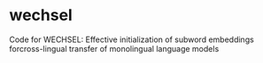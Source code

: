 # wechsel
Code for WECHSEL: Effective initialization of subword embeddings forcross-lingual transfer of monolingual language models
